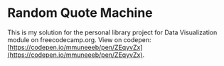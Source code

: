 # Random Quote Machine

This is my solution for the personal library project for Data Visualization module on freecodecamp.org. View on codepen: [https://codepen.io/mmuneeeb/pen/ZEqyvZx](https://codepen.io/mmuneeeb/pen/ZEqyvZx).

